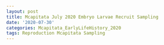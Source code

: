 ```yaml
---
layout: post
title: Mcapitata July 2020 Embryo Larvae Recruit Sampling
date: '2020-07-30'
categories: Mcapitata_EarlyLifeHistory_2020
tags: Reproduction Mcapitata Sampling
---
```

